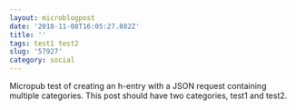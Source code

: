 ```yaml
---
layout: microblogpost
date: '2018-11-08T16:05:27.802Z'
title: ''
tags: test1 test2
slug: '57927'
category: social
---
```

Micropub test of creating an h-entry with a JSON request containing multiple categories. This post should have two categories, test1 and test2.
